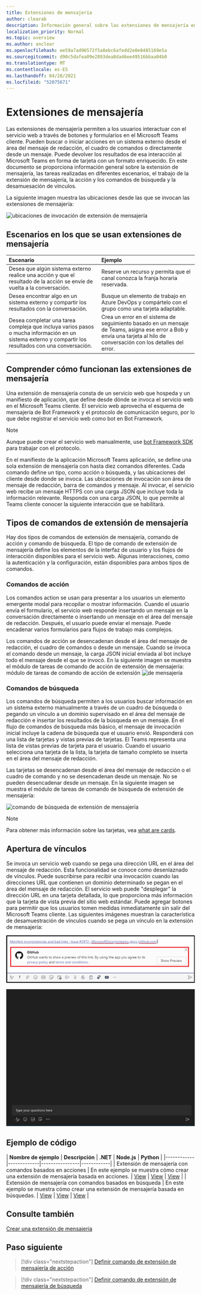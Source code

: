 ```yaml
---
title: Extensiones de mensajería
author: clearab
description: Información general sobre las extensiones de mensajería en la Microsoft Teams de mensajería
localization_priority: Normal
ms.topic: overview
ms.author: anclear
ms.openlocfilehash: ee59a7ad96572f5a8ebc6afedd2e0e8485169e5a
ms.sourcegitcommit: d90c5dafea09e2893dea8da46ee49516bbaa04b0
ms.translationtype: MT
ms.contentlocale: es-ES
ms.lasthandoff: 04/28/2021
ms.locfileid: "52075671"
---
```

# <a name="messaging-extensions"></a>Extensiones de mensajería

Las extensiones de mensajería permiten a los usuarios interactuar con el servicio web a través de botones y formularios en el Microsoft Teams cliente. Pueden buscar o iniciar acciones en un sistema externo desde el área del mensaje de redacción, el cuadro de comandos o directamente desde un mensaje. Puede devolver los resultados de esa interacción al Microsoft Teams en forma de tarjeta con un formato enriquecido. En este documento se proporciona información general sobre la extensión de mensajería, las tareas realizadas en diferentes escenarios, el trabajo de la extensión de mensajería, la acción y los comandos de búsqueda y la desamuesación de vínculos.

La siguiente imagen muestra las ubicaciones desde las que se invocan las extensiones de mensajería:

![ubicaciones de invocación de extensión de mensajería](~/assets/images/messaging-extension-invoke-locations.png)

## <a name="scenarios-where-messaging-extensions-are-used"></a>Escenarios en los que se usan extensiones de mensajería

| Escenario | Ejemplo |
|:-----------------|:-----------------|
|Desea que algún sistema externo realice una acción y que el resultado de la acción se envíe de vuelta a la conversación.|Reserve un recurso y permita que el canal conozca la franja horaria reservada.|
|Desea encontrar algo en un sistema externo y compartir los resultados con la conversación.|Busque un elemento de trabajo en Azure DevOps y compártelo con el grupo como una tarjeta adaptable.|
|Desea completar una tarea compleja que incluya varios pasos o mucha información en un sistema externo y compartir los resultados con una conversación.|Crea un error en el sistema de seguimiento basado en un mensaje de Teams, asigna ese error a Bob y envía una tarjeta al hilo de conversación con los detalles del error.|

## <a name="understand-how-messaging-extensions-work"></a>Comprender cómo funcionan las extensiones de mensajería

Una extensión de mensajería consta de un servicio web que hospeda y un manifiesto de aplicación, que define desde dónde se invoca el servicio web en el Microsoft Teams cliente. El servicio web aprovecha el esquema de mensajería de Bot Framework y el protocolo de comunicación seguro, por lo que debe registrar el servicio web como bot en Bot Framework. 

> [!NOTE]
> Aunque puede crear el servicio web manualmente, use [bot Framework SDK](https://github.com/microsoft/botframework) para trabajar con el protocolo.

En el manifiesto de la aplicación Microsoft Teams aplicación, se define una sola extensión de mensajería con hasta diez comandos diferentes. Cada comando define un tipo, como acción o búsqueda, y las ubicaciones del cliente desde donde se invoca. Las ubicaciones de invocación son área de mensaje de redacción, barra de comandos y mensaje. Al invocar, el servicio web recibe un mensaje HTTPS con una carga JSON que incluye toda la información relevante. Responda con una carga JSON, lo que permite al Teams cliente conocer la siguiente interacción que se habilitará. 

## <a name="types-of-messaging-extension-commands"></a>Tipos de comandos de extensión de mensajería

Hay dos tipos de comandos de extensión de mensajería, comando de acción y comando de búsqueda. El tipo de comando de extensión de mensajería define los elementos de la interfaz de usuario y los flujos de interacción disponibles para el servicio web. Algunas interacciones, como la autenticación y la configuración, están disponibles para ambos tipos de comandos.

### <a name="action-commands"></a>Comandos de acción

Los comandos action se usan para presentar a los usuarios un elemento emergente modal para recopilar o mostrar información. Cuando el usuario envía el formulario, el servicio web responde insertando un mensaje en la conversación directamente o insertando un mensaje en el área del mensaje de redacción. Después, el usuario puede enviar el mensaje. Puede encadenar varios formularios para flujos de trabajo más complejos.

Los comandos de acción se desencadenan desde el área del mensaje de redacción, el cuadro de comandos o desde un mensaje. Cuando se invoca el comando desde un mensaje, la carga JSON inicial enviada al bot incluye todo el mensaje desde el que se invocó. En la siguiente imagen se muestra el módulo de tareas de comando de acción de extensión de mensajería: módulo de tareas de comando de acción de extensión ![ de mensajería](~/assets/images/task-module.png)

### <a name="search-commands"></a>Comandos de búsqueda

Los comandos de búsqueda permiten a los usuarios buscar información en un sistema externo manualmente a través de un cuadro de búsqueda o pegando un vínculo a un dominio supervisado en el área del mensaje de redacción e insertar los resultados de la búsqueda en un mensaje. En el flujo de comandos de búsqueda más básico, el mensaje de invocación inicial incluye la cadena de búsqueda que el usuario envió. Responderá con una lista de tarjetas y vistas previas de tarjetas. El Teams representa una lista de vistas previas de tarjeta para el usuario. Cuando el usuario selecciona una tarjeta de la lista, la tarjeta de tamaño completo se inserta en el área del mensaje de redacción.

Las tarjetas se desencadenan desde el área del mensaje de redacción o el cuadro de comando y no se desencadenan desde un mensaje. No se pueden desencadenar desde un mensaje.
En la siguiente imagen se muestra el módulo de tareas de comando de búsqueda de extensión de mensajería:

![comando de búsqueda de extensión de mensajería](~/assets/images/search-extension.png)

> [!NOTE]
> Para obtener más información sobre las tarjetas, vea [what are cards](../task-modules-and-cards/what-are-cards.md).

## <a name="link-unfurling"></a>Apertura de vínculos

Se invoca un servicio web cuando se pega una dirección URL en el área del mensaje de redacción. Esta funcionalidad se conoce como desenlaznado de vínculos. Puede suscribirse para recibir una invocación cuando las direcciones URL que contienen un dominio determinado se pegan en el área del mensaje de redacción. El servicio web puede "desplegar" la dirección URL en una tarjeta detallada, lo que proporciona más información que la tarjeta de vista previa del sitio web estándar. Puede agregar botones para permitir que los usuarios tomen medidas inmediatamente sin salir del Microsoft Teams cliente.
Las siguientes imágenes muestran la característica de desamuestración de vínculos cuando se pega un vínculo en la extensión de mensajería:
 
![vínculo unfurl](../assets/images/messaging-extension/unfurl-link.png)

![desafusado de vínculos](../assets/images/messaging-extension/link-unfurl.gif)

## <a name="code-sample"></a>Ejemplo de código

| **Nombre de ejemplo** | **Descripción** | **.NET** | **Node.js** | **Python** |
|------------|-------------|----------------|------------|
| Extensión de mensajería con comandos basados en acciones | En este ejemplo se muestra cómo crear una extensión de mensajería basada en acciones. | [View](https://github.com/microsoft/BotBuilder-Samples/tree/master/samples/csharp_dotnetcore/51.teams-messaging-extensions-action) | [View](https://github.com/microsoft/BotBuilder-Samples/tree/master/samples/javascript_nodejs/51.teams-messaging-extensions-action) | [View](https://github.com/microsoft/BotBuilder-Samples/tree/main/samples/python/51.teams-messaging-extensions-action) |
| Extensión de mensajería con comandos basados en búsqueda | En este ejemplo se muestra cómo crear una extensión de mensajería basada en búsquedas. | [View](https://github.com/microsoft/BotBuilder-Samples/tree/master/samples/csharp_dotnetcore/50.teams-messaging-extensions-search) | [View](https://github.com/microsoft/BotBuilder-Samples/tree/master/samples/javascript_nodejs/50.teams-messaging-extensions-search) | [View](https://github.com/microsoft/BotBuilder-Samples/tree/main/samples/python/50.teams-messaging-extension-search) |

## <a name="see-also"></a>Consulte también

[Crear una extensión de mensajería](../build-your-first-app/build-messaging-extension.md)


## <a name="next-step"></a>Paso siguiente

> [!div class="nextstepaction"]
> [Definir comando de extensión de mensajería de acción](~/messaging-extensions/how-to/action-commands/define-action-command.md)

> [!div class="nextstepaction"]
> [Definir comando de extensión de mensajería de búsqueda](~/messaging-extensions/how-to/search-commands/define-search-command.md)
